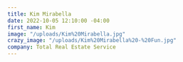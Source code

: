 ```yaml
---
title: Kim Mirabella
date: 2022-10-05 12:10:00 -04:00
first_name: Kim
image: "/uploads/Kim%20Mirabella.jpg"
crazy_image: "/uploads/Kim%20Mirabella%20-%20Fun.jpg"
company: Total Real Estate Service
---
```


